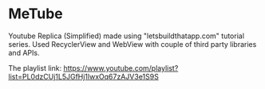 # MeTube
Youtube Replica (Simplified) made using "letsbuildthatapp.com" tutorial series.
Used RecyclerView and WebView with couple of third party libraries and APIs.

The playlist link: https://www.youtube.com/playlist?list=PL0dzCUj1L5JGfHj1lwxOq67zAJV3e1S9S
